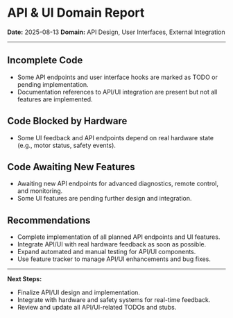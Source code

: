 # API & UI Domain Report

**Date:** 2025-08-13
**Domain:** API Design, User Interfaces, External Integration

---

## Incomplete Code
- Some API endpoints and user interface hooks are marked as TODO or pending implementation.
- Documentation references to API/UI integration are present but not all features are implemented.

## Code Blocked by Hardware
- Some UI feedback and API endpoints depend on real hardware state (e.g., motor status, safety events).

## Code Awaiting New Features
- Awaiting new API endpoints for advanced diagnostics, remote control, and monitoring.
- Some UI features are pending further design and integration.

## Recommendations
- Complete implementation of all planned API endpoints and UI features.
- Integrate API/UI with real hardware feedback as soon as possible.
- Expand automated and manual testing for API/UI components.
- Use feature tracker to manage API/UI enhancements and bug fixes.

---

**Next Steps:**
- Finalize API/UI design and implementation.
- Integrate with hardware and safety systems for real-time feedback.
- Review and update all API/UI-related TODOs and stubs.
